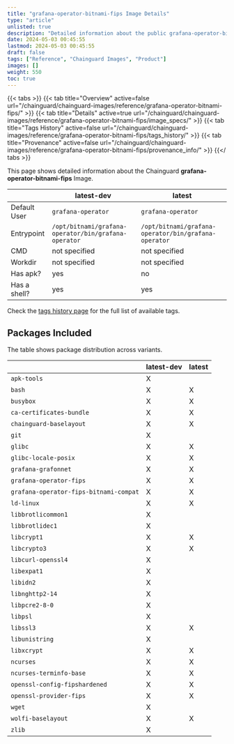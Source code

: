 ```yaml
---
title: "grafana-operator-bitnami-fips Image Details"
type: "article"
unlisted: true
description: "Detailed information about the public grafana-operator-bitnami-fips Chainguard Image."
date: 2024-05-03 00:45:55
lastmod: 2024-05-03 00:45:55
draft: false
tags: ["Reference", "Chainguard Images", "Product"]
images: []
weight: 550
toc: true
---
```


{{< tabs >}}
{{< tab title="Overview" active=false url="/chainguard/chainguard-images/reference/grafana-operator-bitnami-fips/" >}}
{{< tab title="Details" active=true url="/chainguard/chainguard-images/reference/grafana-operator-bitnami-fips/image_specs/" >}}
{{< tab title="Tags History" active=false url="/chainguard/chainguard-images/reference/grafana-operator-bitnami-fips/tags_history/" >}}
{{< tab title="Provenance" active=false url="/chainguard/chainguard-images/reference/grafana-operator-bitnami-fips/provenance_info/" >}}
{{</ tabs >}}

This page shows detailed information about the Chainguard **grafana-operator-bitnami-fips** Image.

|              | latest-dev                                           | latest                                               |
|--------------|------------------------------------------------------|------------------------------------------------------|
| Default User | `grafana-operator`                                   | `grafana-operator`                                   |
| Entrypoint   | `/opt/bitnami/grafana-operator/bin/grafana-operator` | `/opt/bitnami/grafana-operator/bin/grafana-operator` |
| CMD          | not specified                                        | not specified                                        |
| Workdir      | not specified                                        | not specified                                        |
| Has apk?     | yes                                                  | no                                                   |
| Has a shell? | yes                                                  | yes                                                  |

Check the [tags history page](/chainguard/chainguard-images/reference/grafana-operator-bitnami-fips/tags_history/) for the full list of available tags.

## Packages Included
The table shows package distribution across variants.

|                                        | latest-dev | latest |
|----------------------------------------|------------|--------|
| `apk-tools`                            | X          |        |
| `bash`                                 | X          | X      |
| `busybox`                              | X          | X      |
| `ca-certificates-bundle`               | X          | X      |
| `chainguard-baselayout`                | X          | X      |
| `git`                                  | X          |        |
| `glibc`                                | X          | X      |
| `glibc-locale-posix`                   | X          | X      |
| `grafana-grafonnet`                    | X          | X      |
| `grafana-operator-fips`                | X          | X      |
| `grafana-operator-fips-bitnami-compat` | X          | X      |
| `ld-linux`                             | X          | X      |
| `libbrotlicommon1`                     | X          |        |
| `libbrotlidec1`                        | X          |        |
| `libcrypt1`                            | X          | X      |
| `libcrypto3`                           | X          | X      |
| `libcurl-openssl4`                     | X          |        |
| `libexpat1`                            | X          |        |
| `libidn2`                              | X          |        |
| `libnghttp2-14`                        | X          |        |
| `libpcre2-8-0`                         | X          |        |
| `libpsl`                               | X          |        |
| `libssl3`                              | X          | X      |
| `libunistring`                         | X          |        |
| `libxcrypt`                            | X          | X      |
| `ncurses`                              | X          | X      |
| `ncurses-terminfo-base`                | X          | X      |
| `openssl-config-fipshardened`          | X          | X      |
| `openssl-provider-fips`                | X          | X      |
| `wget`                                 | X          |        |
| `wolfi-baselayout`                     | X          | X      |
| `zlib`                                 | X          |        |

